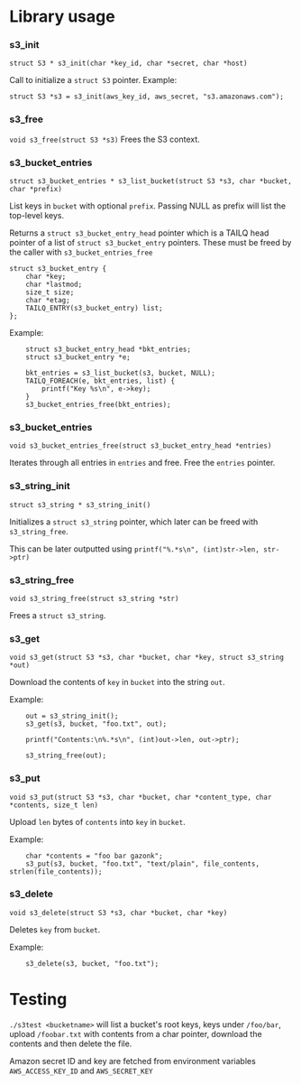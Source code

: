 # Library usage

### s3_init

`struct S3 * s3_init(char *key_id, char *secret, char *host)`

Call to initialize a `struct S3` pointer.
  Example:
```
struct S3 *s3 = s3_init(aws_key_id, aws_secret, "s3.amazonaws.com");
```

### s3_free

`void s3_free(struct S3 *s3)`
Frees the S3 context.

### s3_bucket_entries

`struct s3_bucket_entries * s3_list_bucket(struct S3 *s3, char *bucket, char *prefix)`

List keys in `bucket` with optional `prefix`. Passing NULL as prefix
will list the top-level keys.

Returns a `struct s3_bucket_entry_head` pointer which is a TAILQ head
pointer of a list of `struct s3_bucket_entry` pointers. These must be
freed by the caller with `s3_bucket_entries_free`

```
struct s3_bucket_entry {
	char *key;
	char *lastmod;
	size_t size;
	char *etag;
	TAILQ_ENTRY(s3_bucket_entry) list;
};
```

Example:
```
	struct s3_bucket_entry_head *bkt_entries;
	struct s3_bucket_entry *e;

	bkt_entries = s3_list_bucket(s3, bucket, NULL);
	TAILQ_FOREACH(e, bkt_entries, list) {
		printf("Key %s\n", e->key);
	}
	s3_bucket_entries_free(bkt_entries);
```

### s3_bucket_entries

`void s3_bucket_entries_free(struct s3_bucket_entry_head *entries)`

Iterates through all entries in `entries` and free. Free the `entries` pointer.

### s3_string_init

`struct s3_string * s3_string_init()`

Initializes a `struct s3_string` pointer, which later can be freed
with `s3_string_free`.

This can be later outputted using `printf("%.*s\n", (int)str->len, str->ptr)`

### s3_string_free

`void s3_string_free(struct s3_string *str)`

Frees a `struct s3_string`.

### s3_get

`void s3_get(struct S3 *s3, char *bucket, char *key, struct s3_string *out)`

Download the contents of `key` in `bucket` into the string `out`.

Example:

```
	out = s3_string_init();
	s3_get(s3, bucket, "foo.txt", out);

	printf("Contents:\n%.*s\n", (int)out->len, out->ptr);

	s3_string_free(out);
```

### s3_put

`void s3_put(struct S3 *s3, char *bucket, char *content_type, char *contents, size_t len)`

Upload `len` bytes of `contents` into `key` in `bucket`.

Example:

```
	char *contents = "foo bar gazonk";
	s3_put(s3, bucket, "foo.txt", "text/plain", file_contents, strlen(file_contents));
```

### s3_delete

`void s3_delete(struct S3 *s3, char *bucket, char *key)`

Deletes `key` from `bucket`.

Example:

```
	s3_delete(s3, bucket, "foo.txt");
```

# Testing

`./s3test <bucketname>` will list a bucket's root keys, keys under `/foo/bar`,
upload `/foobar.txt` with contents from a char pointer, download the contents
and then delete the file.

Amazon secret ID and key are fetched from environment variables
`AWS_ACCESS_KEY_ID` and `AWS_SECRET_KEY`
